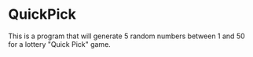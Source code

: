 # QuickPick
This is a program that will generate 5 random numbers between 1 and 50 for a lottery "Quick Pick" game.

